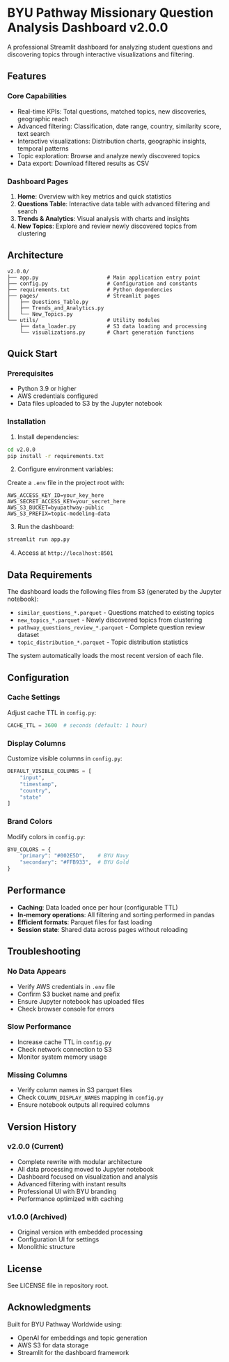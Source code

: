 # BYU Pathway Missionary Question Analysis Dashboard v2.0.0

A professional Streamlit dashboard for analyzing student questions and discovering topics through interactive visualizations and filtering.

## Features

### Core Capabilities
- Real-time KPIs: Total questions, matched topics, new discoveries, geographic reach
- Advanced filtering: Classification, date range, country, similarity score, text search
- Interactive visualizations: Distribution charts, geographic insights, temporal patterns
- Topic exploration: Browse and analyze newly discovered topics
- Data export: Download filtered results as CSV

### Dashboard Pages
1. **Home**: Overview with key metrics and quick statistics
2. **Questions Table**: Interactive data table with advanced filtering and search
3. **Trends & Analytics**: Visual analysis with charts and insights
4. **New Topics**: Explore and review newly discovered topics from clustering

## Architecture

```
v2.0.0/
├── app.py                      # Main application entry point
├── config.py                   # Configuration and constants
├── requirements.txt            # Python dependencies
├── pages/                      # Streamlit pages
│   ├── Questions_Table.py
│   ├── Trends_and_Analytics.py
│   └── New_Topics.py
└── utils/                      # Utility modules
    ├── data_loader.py          # S3 data loading and processing
    └── visualizations.py       # Chart generation functions
```

## Quick Start

### Prerequisites
- Python 3.9 or higher
- AWS credentials configured
- Data files uploaded to S3 by the Jupyter notebook

### Installation

1. Install dependencies:
```bash
cd v2.0.0
pip install -r requirements.txt
```

2. Configure environment variables:

Create a `.env` file in the project root with:
```
AWS_ACCESS_KEY_ID=your_key_here
AWS_SECRET_ACCESS_KEY=your_secret_here
AWS_S3_BUCKET=byupathway-public
AWS_S3_PREFIX=topic-modeling-data
```

3. Run the dashboard:
```bash
streamlit run app.py
```

4. Access at `http://localhost:8501`

## Data Requirements

The dashboard loads the following files from S3 (generated by the Jupyter notebook):

- `similar_questions_*.parquet` - Questions matched to existing topics
- `new_topics_*.parquet` - Newly discovered topics from clustering
- `pathway_questions_review_*.parquet` - Complete question review dataset
- `topic_distribution_*.parquet` - Topic distribution statistics

The system automatically loads the most recent version of each file.

## Configuration

### Cache Settings
Adjust cache TTL in `config.py`:
```python
CACHE_TTL = 3600  # seconds (default: 1 hour)
```

### Display Columns
Customize visible columns in `config.py`:
```python
DEFAULT_VISIBLE_COLUMNS = [
    "input",
    "timestamp",
    "country",
    "state"
]
```

### Brand Colors
Modify colors in `config.py`:
```python
BYU_COLORS = {
    "primary": "#002E5D",    # BYU Navy
    "secondary": "#FFB933",  # BYU Gold
}
```

## Performance

- **Caching**: Data loaded once per hour (configurable TTL)
- **In-memory operations**: All filtering and sorting performed in pandas
- **Efficient formats**: Parquet files for fast loading
- **Session state**: Shared data across pages without reloading

## Troubleshooting

### No Data Appears
- Verify AWS credentials in `.env` file
- Confirm S3 bucket name and prefix
- Ensure Jupyter notebook has uploaded files
- Check browser console for errors

### Slow Performance
- Increase cache TTL in `config.py`
- Check network connection to S3
- Monitor system memory usage

### Missing Columns
- Verify column names in S3 parquet files
- Check `COLUMN_DISPLAY_NAMES` mapping in `config.py`
- Ensure notebook outputs all required columns

## Version History

### v2.0.0 (Current)
- Complete rewrite with modular architecture
- All data processing moved to Jupyter notebook
- Dashboard focused on visualization and analysis
- Advanced filtering with instant results
- Professional UI with BYU branding
- Performance optimized with caching

### v1.0.0 (Archived)
- Original version with embedded processing
- Configuration UI for settings
- Monolithic structure

## License

See LICENSE file in repository root.

## Acknowledgments

Built for BYU Pathway Worldwide using:
- OpenAI for embeddings and topic generation
- AWS S3 for data storage
- Streamlit for the dashboard framework

